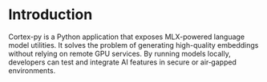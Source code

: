 # Introduction

Cortex-py is a Python application that exposes MLX-powered language model utilities. It solves the problem of generating high-quality embeddings without relying on remote GPU services. By running models locally, developers can test and integrate AI features in secure or air‑gapped environments.
